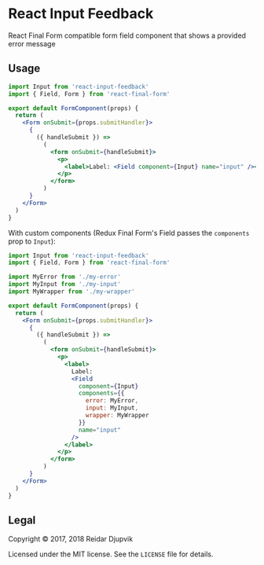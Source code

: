 # React Input Feedback

React Final Form compatible form field component that shows a provided error
message

## Usage

```jsx
import Input from 'react-input-feedback'
import { Field, Form } from 'react-final-form'

export default FormComponent(props) {
  return (
    <Form onSubmit={props.submitHandler}>
      {
        ({ handleSubmit }) =>
          (
            <form onSubmit={handleSubmit}>
              <p>
                <label>Label: <Field component={Input} name="input" /></label>
              </p>
            </form>
          )
      }
    </Form>
  )
}
```

With custom components (Redux Final Form's Field passes the `components` prop to
`Input`):

```jsx
import Input from 'react-input-feedback'
import { Field, Form } from 'react-final-form'

import MyError from './my-error'
import MyInput from './my-input'
import MyWrapper from './my-wrapper'

export default FormComponent(props) {
  return (
    <Form onSubmit={props.submitHandler}>
      {
        ({ handleSubmit }) =>
          (
            <form onSubmit={handleSubmit}>
              <p>
                <label>
                  Label:
                  <Field
                    component={Input}
                    components={{
                      error: MyError,
                      input: MyInput,
                      wrapper: MyWrapper
                    }}
                    name="input"
                  />
                </label>
              </p>
            </form>
          )
      }
    </Form>
  )
}
```

## Legal

Copyright © 2017, 2018 Reidar Djupvik

Licensed under the MIT license. See the `LICENSE` file for details.
